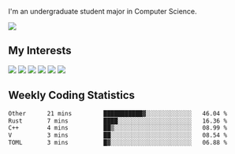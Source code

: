 I'm an undergraduate student major in Computer Science.

![](https://github-readme-stats.vercel.app/api?username=littzhch&theme=radical)

## My Interests

![](https://img.shields.io/badge/Python-3776AB?style=flat&labelColor=FFD43B&logoColor=3776AB&logo=python)
![](https://img.shields.io/badge/C-00599C?style=flat&labelColor=01427d&logoColor=6295cb&logo=c)
![](https://img.shields.io/badge/Rust-ffffff?style=flat&labelColor=ffffff&logoColor=000000&logo=rust)
![](https://img.shields.io/badge/LaTeX-008080?style=flat&labelColor=eeece5&logoColor=008080&logo=latex)
![](https://img.shields.io/badge/OpenGL-5487b2?style=flat&labelColor=ffffff&logoColor=5487b2&logo=opengl)
![](https://img.shields.io/badge/archlinux-1793d1?style=flat&labelColor=333333&logoColor=1793d1&logo=archlinux)

## Weekly Coding Statistics
<!--START_SECTION:waka-->

```txt
Other      21 mins         ███████████▓░░░░░░░░░░░░░   46.04 %
Rust       7 mins          ████░░░░░░░░░░░░░░░░░░░░░   16.36 %
C++        4 mins          ██▒░░░░░░░░░░░░░░░░░░░░░░   08.99 %
V          3 mins          ██░░░░░░░░░░░░░░░░░░░░░░░   08.54 %
TOML       3 mins          █▓░░░░░░░░░░░░░░░░░░░░░░░   06.88 %
```

<!--END_SECTION:waka-->

